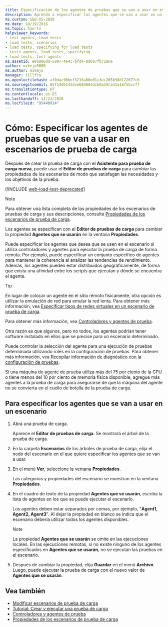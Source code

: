 ```yaml
---
title: Especificación de los agentes de pruebas que se van a usar en escenarios de prueba de carga
description: Aprenda a especificar los agentes que se van a usar en un escenario estableciendo la propiedad Agentes que se usarán en la ventana Propiedades del Editor de pruebas de carga.
ms.custom: SEO-VS-2020
ms.date: 10/19/2016
ms.topic: how-to
helpviewer_keywords:
- test agents, load tests
- load tests, scenarios
- load tests, specifying for load tests
- tests agents, load tests, specifying
- load tests, test agents
ms.assetid: e86806dd-5897-4e4c-bfd4-8d687fb72a6e
author: mikejo5000
ms.author: mikejo
manager: jillfra
ms.openlocfilehash: af0dac96bef5218a80e01c3ec205b58d122677c6
ms.sourcegitcommit: 02f14db142dce68d084dcb0a19ca41a16f5bccff
ms.translationtype: HT
ms.contentlocale: es-ES
ms.lasthandoff: 11/23/2020
ms.locfileid: "95440914"
---
```

# <a name="how-to-specify-test-agents-to-use-in-load-test-scenarios"></a>Cómo: Especificar los agentes de pruebas que se van a usar en escenarios de prueba de carga

Después de crear la prueba de carga con el **Asistente para prueba de carga nueva**, puede usar el **Editor de pruebas de carga** para cambiar las propiedades de los escenarios de modo que satisfagan las necesidades y los objetivos de la prueba.

[!INCLUDE [web-load-test-deprecated](includes/web-load-test-deprecated.md)]

> [!NOTE]
> Para obtener una lista completa de las propiedades de los escenarios de pruebas de carga y sus descripciones, consulte [Propiedades de los escenarios de prueba de carga](../test/load-test-scenario-properties.md).

Los agentes se especifican con el **Editor de pruebas de carga** para cambiar la propiedad **Agentes que se usarán** en la ventana **Propiedades**.

Puede especificar los agentes que desea que se usen en el escenario si utiliza controladores y agentes para ejecutar la prueba de carga de forma remota. Por ejemplo, puede especificar un conjunto específico de agentes para mantener la coherencia al analizar las tendencias de rendimiento. Además, los agentes pueden estar distribuidos geográficamente, de forma que exista una afinidad entre los scripts que ejecutan y dónde se encuentra el agente.

> [!TIP]
> En lugar de colocar un agente en el sitio remoto físicamente, otra opción es utilizar la emulación de red para emular la red lenta. Para obtener más información, vea [Especificar tipos de redes virtuales en un escenario de prueba de carga](../test/specify-virtual-network-types-in-a-load-test-scenario.md).

Para obtener más información, vea [Controladores y agentes de prueba](configure-test-agents-and-controllers-for-load-tests.md).

Otra razón es que algunos, pero no todos, los agentes podrían tener software instalado en ellos que se precise para un escenario determinado.

Puede controlar la selección del agente para una ejecución de pruebas determinada utilizando roles en la configuración de pruebas. Para obtener más información, vea [Recopilar información de diagnóstico con la configuración de pruebas](../test/collect-diagnostic-information-using-test-settings.md).

Si una máquina de agente de prueba utiliza más del 75 por ciento de la CPU o tiene menos del 10 por ciento de memoria física disponible, agregue más agentes a la prueba de carga para asegurarse de que la máquina del agente no se convierta en el cuello de botella de la prueba de carga.

## <a name="to-specify-the-agents-to-use-for-a-scenario"></a>Para especificar los agentes que se van a usar en un escenario

1. Abra una prueba de carga.

     Aparece el **Editor de pruebas de carga**. Se mostrará el árbol de la prueba de carga.

2. En la carpeta **Escenarios** de los árboles de prueba de carga, elija el nodo del escenario en el que quiere especificar los agentes que se van a usar.

3. En el menú **Ver**, seleccione la ventana **Propiedades**.

     Las categorías y propiedades del escenario se muestran en la ventana **Propiedades**.

4. En el cuadro de texto de la propiedad **Agentes que se usarán**, escriba la lista de agentes en los que se puede ejecutar el escenario.

     Los agentes deben estar separados por comas, por ejemplo, "**Agent1, Agent2, Agent3**". Al dejar la propiedad en blanco se indica que el escenario debería utilizar todos los agentes disponibles.

    > [!NOTE]
    > La propiedad **Agentes que se usarán** se omite en las ejecuciones locales. En las ejecuciones remotas, si no existe ninguno de los agentes especificados en **Agentes que se usarán**, no se ejecutan las pruebas en el escenario.

5. Después de cambiar la propiedad, elija **Guardar** en el menú **Archivo**. Luego, puede ejecutar la prueba de carga con el nuevo valor de **Agentes que se usarán**.

## <a name="see-also"></a>Vea también

- [Modificar escenarios de prueba de carga](../test/edit-load-test-scenarios.md)
- [Tutorial: Crear y ejecutar una prueba de carga](../test/walkthrough-create-and-run-a-load-test.md)
- [Controladores y agentes de prueba](configure-test-agents-and-controllers-for-load-tests.md)
- [Propiedades de los escenarios de prueba de carga](../test/load-test-scenario-properties.md)
